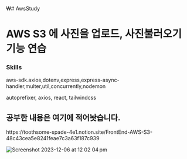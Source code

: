 ₩# AwsStudy

<h1>AWS S3 에 사진을 업로드, 사진불러오기 기능 연습</h1>
<h3>Skills</h3>
<p>
  <BackEnd>
    aws-sdk.axios,dotenv,express,express-async-handler,multer,util,concurrently,nodemon
</p>
<p>
  <FrontEnd>
    autoprefixer, axios, react, tailwindcss
</p>

<h2>공부한 내용은 여기에 적어놧습니다.</h2>
<p>https://toothsome-spade-4e1.notion.site/FrontEnd-AWS-S3-48c43cea5e8241feae7c3a63f187c939</p>


![Screenshot 2023-12-06 at 12 02 04 pm](https://github.com/henryKyuhyun/AwsStudy/assets/118201123/eb0e8279-dd47-4cf4-9807-ed03b7ff6fc8)
